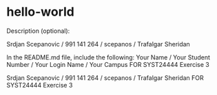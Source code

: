 # hello-world
Description (optional): 

Srdjan Scepanovic / 991 141 264 / scepanos / Trafalgar Sheridan



In the README.md file, include the following:
Your Name / Your Student Number / Your Login Name / Your Campus FOR SYST24444 Exercise 3

Srdjan Scepanovic / 991 141 264 / scepanos / Trafalgar Sheridan FOR SYST24444 Exercise 3
